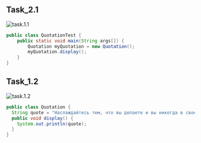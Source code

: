 ## Task_2.1

![task.1.1](https://github.com/ppc-ntu-khpi/35-first-lab-OlexandrBaranovskii/blob/master/Solution/Task_1.1.PNG "Task_2.1.png")

``` java
public class QuotationTest {
    public static void main(String args[]) {
        Quotation myQuotation = new Quotation();
        myQuotation.display();
    }
}
```

## Task_1.2

![task.1.2](https://github.com/ppc-ntu-khpi/35-first-lab-OlexandrBaranovskii/blob/master/Solution/Task_1.2.PNG "Task_.2.2.png")

``` java
public class Quotation {
  String quote = "Наслаждайтесь тем, что вы делаете и вы никогда в своей жизни не будете работать.";
  public void display() {
    System.out.println(quote);
  }
}
```

